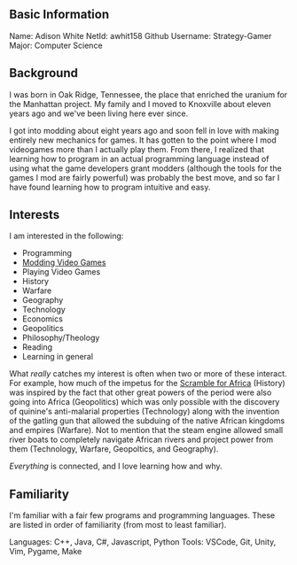 ## Basic Information
Name: Adison White
NetId: awhit158
Github Username: Strategy-Gamer
Major: Computer Science

## Background
I was born in Oak Ridge, Tennessee, the place that enriched the uranium for the Manhattan project. My family and I moved to Knoxville about eleven years ago and we've been living here ever since.

I got into modding about eight years ago and soon fell in love with making entirely new mechanics for games. It has gotten to the point where I mod videogames more than I actually play them. From there, I realized that learning how to program in an actual programming language instead of using what the game developers grant modders (although the tools for the games I mod are fairly powerful) was probably the best move, and so far I have found learning how to program intuitive and easy.

## Interests
I am interested in the following:
- Programming
- [Modding Video Games](https://hoi4.paradoxwikis.com/Modding/)
- Playing Video Games
- History
- Warfare
- Geography
- Technology
- Economics
- Geopolitics
- Philosophy/Theology
- Reading
- Learning in general

What *really* catches my interest is often when two or more of these interact. For example, how much of the impetus for the [Scramble for Africa](https://en.wikipedia.org/wiki/Scramble_for_Africa/) (History) was inspired by the fact that other great powers of the period were also going into Africa (Geopolitics) which was only possible with the discovery of quinine's anti-malarial properties (Technology) along with the invention of the gatling gun that allowed the subduing of the native African kingdoms and empires (Warfare). Not to mention that the steam engine allowed small river boats to completely navigate African rivers and project power from them (Technology, Warfare, Geopoltics, and Geography).

*Everything* is connected, and I love learning how and why.

## Familiarity
I'm familiar with a fair few programs and programming languages. These are listed in order of familiarity (from most to least familiar).

Languages: C++, Java, C#, Javascript, Python
Tools: VSCode, Git, Unity, Vim, Pygame, Make